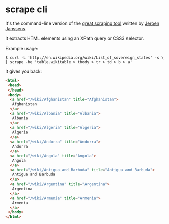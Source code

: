 # scrape cli

It's the command-line version of the [great scraping tool](https://github.com/jeroenjanssens/data-science-at-the-command-line/blob/master/tools/scrape) written by [Jeroen Janssens](http://jeroenjanssens.com).

It extracts HTML elements using an XPath query or CSS3 selector.

Example usage:

```
$ curl -L 'http://en.wikipedia.org/wiki/List_of_sovereign_states' -s \
| scrape -be 'table.wikitable > tbody > tr > td > b > a'
```

It gives you back: 

```html
<html>
 <head>
 </head>
 <body>
  <a href="/wiki/Afghanistan" title="Afghanistan">
   Afghanistan
  </a>
  <a href="/wiki/Albania" title="Albania">
   Albania
  </a>
  <a href="/wiki/Algeria" title="Algeria">
   Algeria
  </a>
  <a href="/wiki/Andorra" title="Andorra">
   Andorra
  </a>
  <a href="/wiki/Angola" title="Angola">
   Angola
  </a>
  <a href="/wiki/Antigua_and_Barbuda" title="Antigua and Barbuda">
   Antigua and Barbuda
  </a>
  <a href="/wiki/Argentina" title="Argentina">
   Argentina
  </a>
  <a href="/wiki/Armenia" title="Armenia">
   Armenia
  </a>
 </body>
</html>
```
